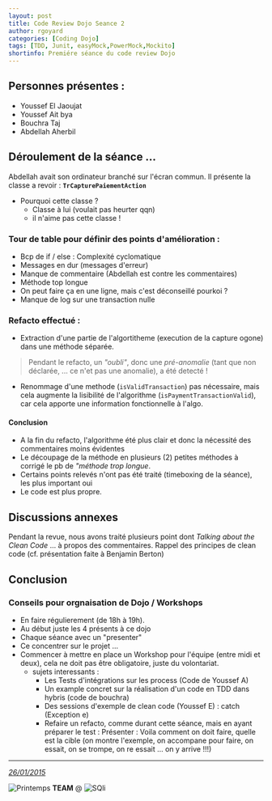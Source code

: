 ```yaml
---
layout: post
title: Code Review Dojo Seance 2
author: rgoyard
categories: [Coding Dojo]
tags: [TDD, Junit, easyMock,PowerMock,Mockito]
shortinfo: Premiére séance du code review Dojo
---
```



## Personnes présentes : 

 * Youssef El Jaoujat
 * Youssef Ait bya
 * Bouchra Taj
 * Abdellah Aherbil

## Déroulement de la séance ...

Abdellah avait son ordinateur branché sur l'écran commun.
Il présente la classe a revoir  : **`TrCapturePaiementAction`**
- Pourquoi cette classe ?
   + Classe à lui (voulait pas heurter qqn)
   +  il n'aime pas cette classe !

### Tour de table pour définir des points d'amélioration : 

 * Bcp de if / else : Complexité cyclomatique 
 * Messages en dur (messages d'erreur)
 * Manque de commentaire (Abdellah est contre les commentaires)
 * Méthode top longue
 * On peut faire ça en une ligne, mais c'est déconseillé pourkoi ?
 * Manque de log sur une transaction nulle 

### Refacto effectué : 

- Extraction d'une partie de l'algortitheme (execution de la capture ogone) dans une méthode séparée.

> Pendant le refacto, un *"oubli"*, donc une *pré-anomalie* (tant que non déclarée, ... ce n'et pas une anomalie), a été detecté !

- Renommage d'une methode (`isValidTransaction`) pas nécessaire, mais cela augmente la lisibilité de l'algorithme (`isPaymentTransactionValid`), car cela apporte une information fonctionnelle à l'algo.

#### Conclusion 

- A la fin du refacto, l'algorithme été plus clair et donc la nécessité des commentaires moins évidentes
- Le découpage de la méthode en plusieurs (2) petites méthodes à corrigé le pb de *"méthode trop longue*.
- Certains points relevés n'ont pas été traité (timeboxing de la séance), les plus important oui
- Le code est plus propre.

## Discussions annexes

Pendant la revue, nous avons traité plusieurs point dont *Talking about the Clean Code* ... à propos des commentaires.
Rappel des principes de clean code (cf. présentation faite à Benjamin Berton)

## Conclusion

### Conseils pour orgnaisation de Dojo / Workshops 
 * En faire régulierement (de 18h à 19h).
 * Au début juste les 4 présents à ce dojo
 * Chaque séance avec un "presenter"
 * Ce concentrer sur le projet ... 
 * Commencer à mettre en place un Workshop pour l'équipe (entre midi et deux), cela ne doit pas être obligatoire, juste du volontariat.
    * sujets interessants :
        - Les Tests d'intégrations sur les process (Code de Youssef A)
        - Un example concret sur la réalisation d'un code en TDD dans hybris (code de bouchra)
        - Des sessions d'exemple de clean code (Youssef E) : catch (Exception e)
        - Refaire un refacto, comme durant cette séance, mais en ayant préparer le test : Présenter : Voila comment on doit faire, quelle est la cible (on montre l'exemple,  on accompane pour faire, on essait, on se trompe, on re essait ... on y arrive !!!)


---
_[26/01/2015]()_

![Printemps](http://www.printemps.com/medias/?context=bWFzdGVyfGltYWdlc3w0MjA4fGltYWdlL3BuZ3xpbWFnZXMvaGNkL2g4Yi84Nzk4MDUxNDY3Mjk0LnBuZ3xiYjcxMmM3MzY4MmZiZTYwNTAxNjQxNGQ3N2M1YTM2OGVlMWUxMDFhOTM2MDUyZTViZmI0Yzc2YzFkZTQyOTk5) **TEAM** @ ![SQli](http://www.sqli.com/var/sqli/storage/images/parametrages/1989-5-fre-FR/Parametrages_logo_small.png)